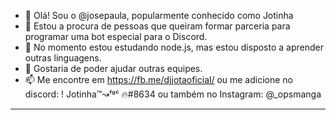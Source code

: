 - 👋 Olá! Sou o @josepaula, popularmente conhecido como Jotinha
- 👀 Estou a procura de pessoas que queiram formar parceria para programar uma bot especial para o Discord.
- 🌱 No momento estou estudando node.js, mas estou disposto a aprender outras linguagens.
- 💞️ Gostaria de poder ajudar outras equipes.
- 📫 Me encontre em https://fb.me/djjotaoficial/ ou me adicione no discord: !              Jotinha™↝ᶠᵍᶜ 🔥#8634 ou também no Instagram: @_opsmanga


______________________________________________________________________________________________________________________________________
